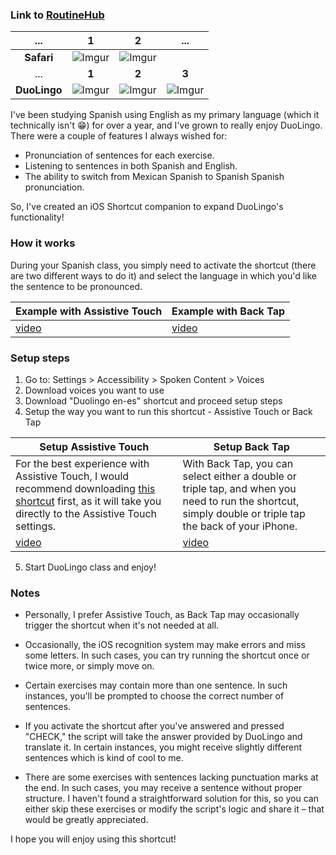 ### Link to [RoutineHub](https://routinehub.co/shortcut/16482/)


...  | 1 | 2 | ...
:--:| :--: | :--: | :--:
**Safari** | ![Imgur](https://i.imgur.com/ZuQ6Y6U.png) | ![Imgur](https://i.imgur.com/pQa6NQ2.png) | 
... | **1** | **2** | **3**
**DuoLingo** | ![Imgur](https://i.imgur.com/o3T5uos.png)  | ![Imgur](https://i.imgur.com/c7AtT0T.png) | ![Imgur](https://i.imgur.com/e0UIxrC.png)


I've been studying Spanish using English as my primary language (which it technically isn't 😁) for over a year, and I've grown to really enjoy DuoLingo. There were a couple of features I always wished for:

- Pronunciation of sentences for each exercise.
- Listening to sentences in both Spanish and English.
- The ability to switch from Mexican Spanish to Spanish Spanish pronunciation.

So, I've created an iOS Shortcut companion to expand DuoLingo's functionality!


### How it works

During your Spanish class, you simply need to activate the shortcut (there are two different ways to do it) and select the language in which you'd like the sentence to be pronounced.

Example with Assistive Touch | Example with Back Tap
-- | --
[video](https://i.imgur.com/JuJgssH.mp4) | [video](https://i.imgur.com/9RWQMjA.mp4)


### Setup steps

1) Go to: Settings > Accessibility > Spoken Content > Voices  
2) Download voices you want to use  
3) Download "Duolingo en-es" shortcut and proceed setup steps  
4) Setup the way you want to run this shortcut - Assistive Touch or Back Tap  

**Setup Assistive Touch** | **Setup Back Tap**
-- | --
For the best experience with Assistive Touch, I would recommend downloading <a href='https://routinehub.co/shortcut/16439/'>this shortcut</a> first, as it will take you directly to the Assistive Touch settings. | With Back Tap, you can select either a double or triple tap, and when you need to run the shortcut, simply double or triple tap the back of your iPhone.   
[video](https://i.imgur.com/RaozjKX.mp4) | [video](https://i.imgur.com/pHmrPwO.mp4)

5) Start DuoLingo class and enjoy!   

### Notes

- Personally, I prefer Assistive Touch, as Back Tap may occasionally trigger the shortcut when it's not needed at all.

- Occasionally, the iOS recognition system may make errors and miss some letters. In such cases, you can try running the shortcut once or twice more, or simply move on.

- Certain exercises may contain more than one sentence. In such instances, you'll be prompted to choose the correct number of sentences.

- If you activate the shortcut after you've answered and pressed "CHECK," the script will take the answer provided by DuoLingo and translate it. In certain instances, you might receive slightly different sentences which is kind of cool to me.

- There are some exercises with sentences lacking punctuation marks at the end. In such cases, you may receive a sentence without proper structure. I haven't found a straightforward solution for this, so you can either skip these exercises or modify the script's logic and share it – that would be greatly appreciated.

I hope you will enjoy using this shortcut!
